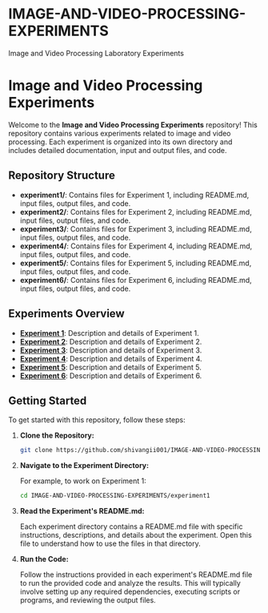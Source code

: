 # IMAGE-AND-VIDEO-PROCESSING-EXPERIMENTS
Image and Video Processing  Laboratory Experiments
# Image and Video Processing Experiments

Welcome to the **Image and Video Processing Experiments** repository! This repository contains various experiments related to image and video processing. 
Each experiment is organized into its own directory and includes detailed documentation, input and output files, and code.

## Repository Structure

- **experiment1/**: Contains files for Experiment 1, including README.md, input files, output files, and code.
- **experiment2/**: Contains files for Experiment 2, including README.md, input files, output files, and code.
- **experiment3/**: Contains files for Experiment 3, including README.md, input files, output files, and code.
- **experiment4/**: Contains files for Experiment 4, including README.md, input files, output files, and code.
- **experiment5/**: Contains files for Experiment 5, including README.md, input files, output files, and code.
- **experiment6/**: Contains files for Experiment 6, including README.md, input files, output files, and code.

## Experiments Overview

- **[Experiment 1](experiments/Exp-01)**: Description and details of Experiment 1.
- **[Experiment 2](experiments/EXP-02)**: Description and details of Experiment 2.
- **[Experiment 3](experiments/EXP-02)**: Description and details of Experiment 3.
- **[Experiment 4](experiments/EXP-02)**: Description and details of Experiment 4.
- **[Experiment 5](experiments/EXP-02)**: Description and details of Experiment 5.
- **[Experiment 6](experiments/EXP-02)**: Description and details of Experiment 6.

## Getting Started

To get started with this repository, follow these steps:

1. **Clone the Repository:**

   ```bash
   git clone https://github.com/shivangii001/IMAGE-AND-VIDEO-PROCESSING-EXPERIMENTS.git
2. **Navigate to the Experiment Directory:**

    For example, to work on Experiment 1:
    
    ```bash
    cd IMAGE-AND-VIDEO-PROCESSING-EXPERIMENTS/experiment1

3. **Read the Experiment's README.md:**

    Each experiment directory contains a README.md file with specific instructions, descriptions, and details about the experiment. Open this file to understand how to use the files in that directory.

4. **Run the Code:**

    Follow the instructions provided in each experiment's README.md file to run the provided code and analyze the results. This will typically involve setting up any required dependencies, executing scripts or programs, and reviewing the output files.


